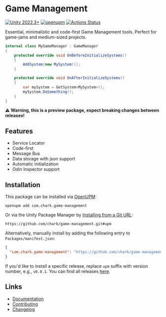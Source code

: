 # Game Management

[![Unity 2022.3+](https://img.shields.io/badge/unity-2022.3%2B-blue.svg)](https://unity3d.com/get-unity/download)
[![openupm](https://img.shields.io/npm/v/com.chark.game-management?label=openupm&registry_uri=https://package.openupm.com)](https://openupm.com/packages/com.chark.game-management/)
[![Actions Status](https://github.com/chark/game-management/workflows/CI/badge.svg)](https://github.com/chark/game-management/actions)

Essential, minimalistic and code-first Game Management tools. Perfect for game-jams and medium-sized projects.

```csharp
internal class MyGameManager : GameManager
{
    protected override void OnBeforeInitializeSystems()
    {
        AddSystem(new MySystem());
    }

    protected override void OnAfterInitializeSystems()
    {
        var mySystem = GetSystem<MySystem>();
        mySystem.DoSomething();
    }
}
```

:warning: **Warning, this is a preview package, expect breaking changes between releases!**

## Features

- Service Locator
- Code-first
- Message Bus
- Data storage with json support
- Automatic initialization
- Odin Inspector support

## Installation

This package can be installed via [OpenUPM](https://openupm.com/packages/com.chark.game-management):
```text
openupm add com.chark.game-management
```

Or via the Unity Package Manager by [Installing from a Git URL](https://docs.unity3d.com/Manual/upm-ui-giturl.html):

```text
https://github.com/chark/game-management.git#upm
```

Alternatively, manually install by adding the following entry to `Packages/manifest.json`:
```json
{
  "com.chark.game-management": "https://github.com/chark/game-management.git#upm"
}
```

If you'd like to install a specific release, replace `upm` suffix with version number, e.g., `v0.0.1`. You can find all releases [here](https://github.com/chark/game-management/releases).

## Links

- [Documentation](../Packages/com.chark.game-management/Documentation~/README.md)
- [Contributing](CONTRIBUTING.md)
- [Changelog](../Packages/com.chark.game-management/CHANGELOG.md)
